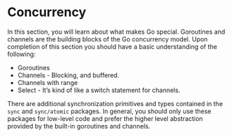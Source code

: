 # Concurrency
In this section, you will learn about what makes Go special. Goroutines and channels are the building blocks of the Go concurrency model. Upon completion of this section you should have a basic understanding of the following:

* Goroutines
* Channels - Blocking, and buffered.
* Channels with range
* Select - It’s kind of like a switch statement for channels.

There are additional synchronization primitives and types contained in the `sync` and `sync/atomic` packages. In general, you should only use these packages for low-level code and prefer the higher level abstraction provided by the built-in goroutines and channels.
